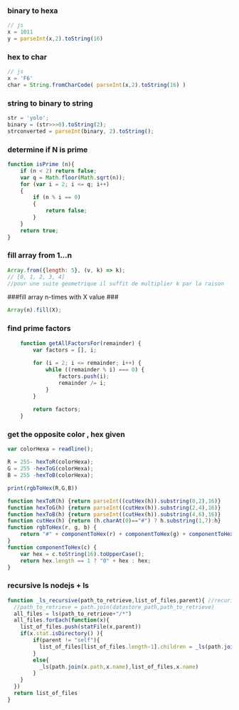 ### binary to hexa ###

~~~javascript
// js
x = 1011
y = parseInt(x,2).toString(16)
~~~
### hex to char ###
~~~javascript
// js
x = 'F6'
char = String.fromCharCode( parseInt(x,2).toString(16) )
~~~
### string to binary to string ###
~~~javascript
str = 'yolo';
binary = (str>>>0).toString(2);
strconverted = parseInt(binary, 2).toString();
~~~
### determine if N is prime ###
~~~javascript
function isPrime (n){
    if (n < 2) return false;
    var q = Math.floor(Math.sqrt(n));
    for (var i = 2; i <= q; i++)
    {
        if (n % i == 0)
        {
            return false;
        }
    }
    return true;
}
~~~
### fill array from 1...n 
~~~javascript
Array.from({length: 5}, (v, k) => k);    
// [0, 1, 2, 3, 4]
//pour une suite geometrique il suffit de multiplier k par la raison
~~~
###fill array n-times with X value ###
~~~javascript
Array(n).fill(X);  
~~~
### find prime factors
~~~javascript
    function getAllFactorsFor(remainder) {
        var factors = [], i;
        
        for (i = 2; i <= remainder; i++) {
            while ((remainder % i) === 0) {
                factors.push(i);
                remainder /= i;
            }
        }
        
        return factors;
    }
~~~
### get the opposite color , hex given 
~~~js 
var colorHexa = readline();

R = 255- hexToR(colorHexa);
G = 255 -hexToG(colorHexa);
B = 255 -hexToB(colorHexa);

print(rgbToHex(R,G,B))

function hexToR(h) {return parseInt((cutHex(h)).substring(0,2),16)}
function hexToG(h) {return parseInt((cutHex(h)).substring(2,4),16)}
function hexToB(h) {return parseInt((cutHex(h)).substring(4,6),16)}
function cutHex(h) {return (h.charAt(0)=="#") ? h.substring(1,7):h}
function rgbToHex(r, g, b) {
    return "#" + componentToHex(r) + componentToHex(g) + componentToHex(b);
}
function componentToHex(c) {
    var hex = c.toString(16).toUpperCase();
    return hex.length == 1 ? "0" + hex : hex;
}
~~~
### recursive ls nodejs + ls 

~~~js
function _ls_recursive(path_to_retrieve,list_of_files,parent){ //recurif , envisager un ls simple ?
  //path_to_retrieve = path.join(datastore_path,path_to_retrieve)
  all_files = ls(path_to_retrieve+"/*")
  all_files.forEach(function(x){
    list_of_files.push(statFile(x,parent))
    if(x.stat.isDirectory() ){
        if(parent != "self"){
          list_of_files[list_of_files.length-1].children = _ls(path.join(x.path,x.name),[],x.name)
        }
        else{
          _ls(path.join(x.path,x.name),list_of_files,x.name)
        }
    }
  })
  return list_of_files
}
~~~
